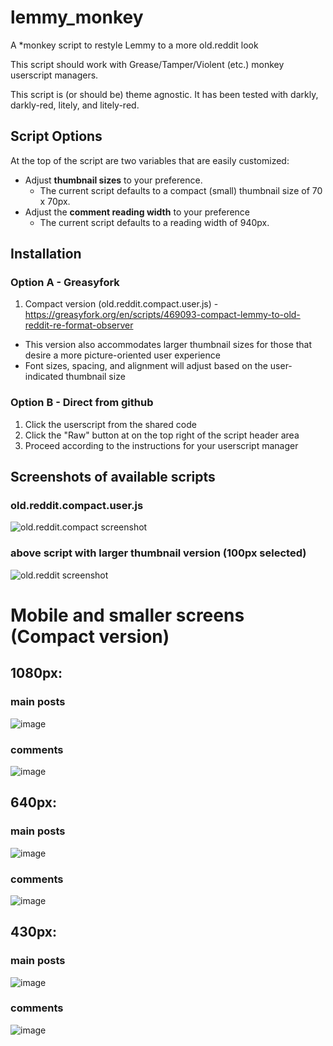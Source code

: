 # lemmy_monkey
A *monkey script to restyle Lemmy to a more old.reddit look

This script should work with Grease/Tamper/Violent (etc.) monkey userscript managers.

This script is (or should be) theme agnostic.  It has been tested with darkly, darkly-red, litely, and litely-red.

## Script Options
At the top of the script are two variables that are easily customized: 
- Adjust **thumbnail sizes** to your preference.
  - The current script defaults to a compact (small) thumbnail size of 70 x 70px.
- Adjust the **comment reading width** to your preference
  - The current script defaults to a reading width of 940px.


## Installation

### Option A - Greasyfork

1. Compact version (old.reddit.compact.user.js) - https://greasyfork.org/en/scripts/469093-compact-lemmy-to-old-reddit-re-format-observer
 - This version also accommodates larger thumbnail sizes for those that desire a more picture-oriented user experience
 - Font sizes, spacing, and alignment will adjust based on the user-indicated thumbnail size

### Option B - Direct from github

1. Click the userscript from the shared code
2. Click the "Raw" button at on the top right of the script header area
3. Proceed according to the instructions for your userscript manager

## Screenshots of available scripts

### old.reddit.compact.user.js
![old.reddit.compact screenshot](https://github.com/soundjester/lemmy_monkey/blob/ff2fcc2ce43f908f123e3f8114164dfd5a96d580/screenshots/old.reddit.compact.png)

### above script with larger thumbnail version (100px selected)
![old.reddit screenshot](https://github.com/soundjester/lemmy_monkey/blob/ff2fcc2ce43f908f123e3f8114164dfd5a96d580/screenshots/old.reddit.png)

# Mobile and smaller screens (Compact version)

## 1080px:
### main posts
 
![image](https://user-images.githubusercontent.com/11245779/247587850-129f2e94-9201-4c8d-ac99-fb28b698cfb0.png)
### comments

![image](https://user-images.githubusercontent.com/11245779/247587972-1fdd8042-afa0-4cb7-a227-0fcc27a00d3b.png)
## 640px:
### main posts

![image](https://user-images.githubusercontent.com/11245779/247589336-07cfb7e2-8e1f-4b97-8180-a436e5c80e77.png)
### comments

![image](https://user-images.githubusercontent.com/11245779/247589269-b60a581c-474d-4b98-8bae-bc7da27f94a8.png)


## 430px:
### main posts
![image](https://github.com/soundjester/lemmy_monkey/assets/11245779/6604c19f-30a9-43da-bc2b-5f29b9b9f2fd)

### comments
![image](https://github.com/soundjester/lemmy_monkey/assets/11245779/7e6265e7-9c32-4edd-b969-8ee91752ac99)

